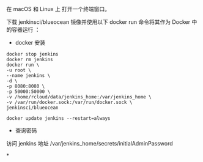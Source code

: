 在 macOS 和 Linux 上
打开一个终端窗口。

下载 jenkinsci/blueocean 镜像并使用以下 docker run 命令将其作为 Docker 中的容器运行 ：

- docker 安装

```
docker stop jenkins
docker rm jenkins
docker run \
-u root \
--name jenkins \
-d \
-p 8080:8080 \
-p 50000:50000 \
-v /home/rcloud/data/jenkins_home:/var/jenkins_home \
-v /var/run/docker.sock:/var/run/docker.sock \
jenkinsci/blueocean

docker update jenkins --restart=always
```

- 查询密码

访问 jenkins 地址
/var/jenkins_home/secrets/initialAdminPassword

\*
